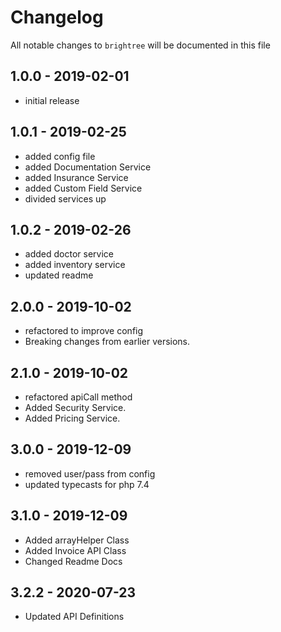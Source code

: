 # Changelog

All notable changes to `brightree` will be documented in this file

## 1.0.0 - 2019-02-01

- initial release


## 1.0.1 - 2019-02-25

- added config file
- added Documentation Service
- added Insurance Service
- added Custom Field Service
- divided services up

## 1.0.2 - 2019-02-26

- added doctor service
- added inventory service
- updated readme

## 2.0.0 - 2019-10-02

- refactored to improve config
- Breaking changes from earlier versions.

## 2.1.0 - 2019-10-02

- refactored apiCall method
- Added Security Service.
- Added Pricing Service.

## 3.0.0 - 2019-12-09

- removed user/pass from config
- updated typecasts for php 7.4

## 3.1.0 - 2019-12-09

- Added arrayHelper Class
- Added Invoice API Class
- Changed Readme Docs

## 3.2.2 - 2020-07-23

- Updated API Definitions